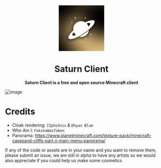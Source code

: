 <p align="center">
  <img src="src/main/resources/assets/saturnclient/icon.png" alt="OSUI" width="150px"/>
</p>

<h1 align="center">Saturn Client</h1>

<p align="center">
  <b>Saturn Client is a free and open source Minecraft client</b>
</p>

![image](https://github.com/user-attachments/assets/b0b23e72-c2eb-49aa-b49c-4d3cc4d60fcc)

# Credits

- Cloak rendering: `IIpho3nix` & `Dhyan Blum`
- Who Am I: `FokshaWasTaken`
- Panorama: https://www.planetminecraft.com/texture-pack/minecraft-cavesand-cliffs-part-ii-main-menu-panorama/

If any of the code or assets are in your name and you want to remove them, please submit an issue, we are still in alpha to have any artists so we would also appreciate if you could help us make some cosmetics
